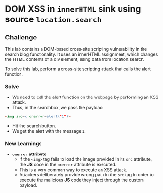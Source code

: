 # DOM XSS in `innerHTML` sink using source `location.search`

## Challenge
 This lab contains a DOM-based cross-site scripting vulnerability in the search blog functionality. It uses an innerHTML assignment, which changes the HTML contents of a div element, using data from location.search.

To solve this lab, perform a cross-site scripting attack that calls the alert function.


### Solve
- We need to call the alert function on the webpage by performing an XSS attack.
- Thus, in the searchbox, we pass the payload:
 ```html
 <img src=x onerror=alert("1")>
 ```
 - Hit the search button.
 - We get the alert with the message `1`.
 

 ### New Learnings
 - **`onerror` attribute**
    - If the `<img>` tag fails to load the image provided in its `src` attribute, the **JS** code in the `onerror` attribute is executed.
    - This is a very common way to execute an XSS attack.
    - Attackers deliberately provide wrong path in the `src` tag in order to execute the malicious **JS** code they inject through the custom payload.
